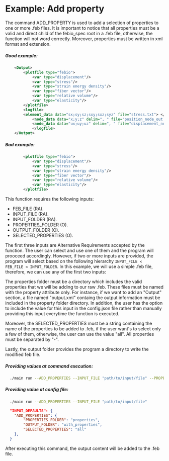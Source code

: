 # Example: Add property

The command ADD_PROPERTY is used to add a selection of properties to one or more .feb files. It is important to notice that all properties must be a valid and direct child of the febio_spec root in a .feb file, otherwise, the function will not word correctly. Moreover, properties must be written in xml format and extension.

##### Good example:

```xml
	<Output>
		<plotfile type="febio">
			<var type="displacement"/>
			<var type="stress"/>
			<var type="strain energy density"/>
			<var type="fiber vector"/>
			<var type="relative volume"/>
			<var type="elasticity"/>
		</plotfile>
		<logfile>
		<element_data data="sx;sy;sz;sxy;sxz;syz" file="stress.txt"> </element_data>
			<node_data data="x;y;z" delim=", " file="position_node_out.txt"/>
			<node_data data="ux;uy;uz" delim=", " file="displacement_node_out.txt"/>
			</logfile>
	</Output>
```

##### Bad example:

```xml
		<plotfile type="febio">
			<var type="displacement"/>
			<var type="stress"/>
			<var type="strain energy density"/>
			<var type="fiber vector"/>
			<var type="relative volume"/>
			<var type="elasticity"/>
		</plotfile>
```

This function requires the following inputs:

* FEB_FILE (RA).
* INPUT_FILE (RA).
* INPUT_FOLDER (RA).
* PROPERTIES_FOLDER (O).
* OUTPUT_FOLDER (O).
* SELECTED_PROPERTIES (O).

The first three inputs are Alternative Requirements accepted by the function. The user can select and use one of them and the program will prooceed accordingly. However, if two or more inputs are provided, the program will select based on the following hierarchy ```INPUT_FILE <  FEB_FILE < INPUT_FOLDER```. In this example, we will use a simple .feb file, therefore, we can use any of the first two inputs:

The properties folder must be a directory which includes the valid properties that we will be adding to our raw .feb. These files must be named with the property attribute only. For instance, if we want to add an "Output" section, a file named "output.xml" containg the output information must be included in the property folder directory. In addition, the user has the option to include the value for this input in the config.json file rather than manually providing this input everytime the function is executed.

Moreover, the SELECTED_PROPERTIES must be a string containing the name of the properties to be added to .feb, if the user want's to select only a few of them, otherwise, the user can use the value "all". All properties must be separated by "-". 

Lastly, the output folder provides the program a directory to write the modified feb file.

##### Providing values at command execution:

```bash
  ./main run --ADD_PROPERTIES --INPUT_FILE "path/to/input/file" --PROPERTIES_FOLDER "path/to/properties/dir" --SELECTED_PROPERTIES "output" --INPUT_FILE "path/to/output/file"
```

##### Providing value at config file:

```bash
  ./main run --ADD_PROPERTIES --INPUT_FILE "path/to/input/file" 
```
```json
  "INPUT_DEFAULTS": {
    "ADD_PROPERTIES": {
        "PROPERTIES_FOLDER": "properties",
        "OUTPUT_FOLDER": "with_properties",
        "SELECTED_PROPERTIES": "all"
    },
  }
```

After executing this command, the output content will be added to the .feb file.





